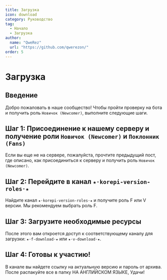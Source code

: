 ```yaml
---
title: Загрузка
icon: download
category: Руководство
tag:
  - Начало
  - Загрузка
author: 
  name: "QweRez"
  url: "https://github.com/qwerezon/"
order: 5
---
```


# Загрузка

## Введение

Добро пожаловать в наше сообщество! Чтобы пройти проверку на бота и получить роль `Новичок (Newcomer)`, выполните следующие шаги.

## Шаг 1: Присоединение к нашему серверу и получение роли `Новичок (Newcomer)` и `Поклонник (Fans)`

Если вы еще не на сервере, пожалуйста, прочтите предыдущий пост, где описано, как присоединиться к серверу и получить роль `Новичок (Newcomer)`.

## Шаг 2: Перейдите в канал `★⋅korepi-version-roles⋅★`

Найдите канал `★⋅korepi-version-roles⋅★` и получите роль F или V версии. Мы рекомендуем выбрать роль F.

## Шаг 3: Загрузите необходимые ресурсы

После этого вам откроется доступ к соответствующему каналу для загрузки: `★⋅f-download⋅★` или `★⋅v-download⋅★`.

## Шаг 4: Готовы к участию!

В канале вы найдете ссылку на актуальную версию и пароль от архива.
После распакуйте все в папку НА АНГЛИЙСКОМ ЯЗЫКЕ, Удачи!
